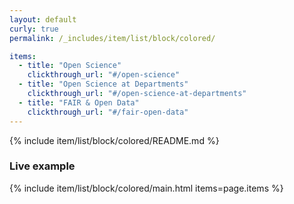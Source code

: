 ```yaml
---
layout: default
curly: true
permalink: /_includes/item/list/block/colored/

items:
  - title: "Open Science"
    clickthrough_url: "#/open-science"
  - title: "Open Science at Departments"
    clickthrough_url: "#/open-science-at-departments"
  - title: "FAIR & Open Data"
    clickthrough_url: "#/fair-open-data"
---
```


{% include item/list/block/colored/README.md %}

### Live example

{% include item/list/block/colored/main.html items=page.items %}